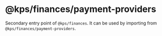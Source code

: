 # @kps/finances/payment-providers

Secondary entry point of `@kps/finances`. It can be used by importing from `@kps/finances/payment-providers`.
